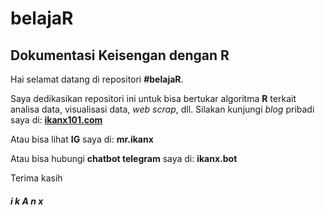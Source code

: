 # belajaR
## Dokumentasi Keisengan dengan R

Hai selamat datang di repositori __#belajaR__.

Saya dedikasikan repositori ini untuk bisa bertukar algoritma __R__ terkait analisa data, visualisasi data, _web scrap_, dll.
Silakan kunjungi _blog_ pribadi saya di: [__ikanx101.com__](https://ikanx101.com/)

Atau bisa lihat __IG__ saya di: __mr.ikanx__

Atau bisa hubungi __chatbot telegram__ saya di: __ikanx.bot__

Terima kasih

###### __i k A n x__
